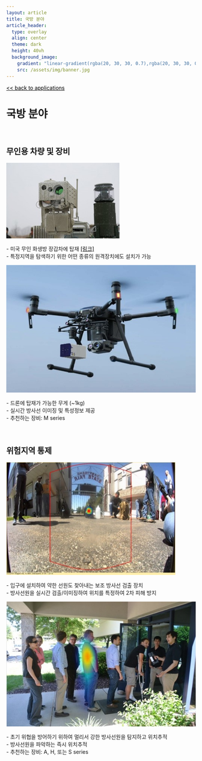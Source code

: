 ```yaml
---
layout: article
title: 국방 분야
article_header:
  type: overlay
  align: center
  theme: dark
  height: 40vh
  background_image:
    gradient: "linear-gradient(rgba(20, 30, 30, 0.7),rgba(20, 30, 30, 0.7))"
    src: /assets/img/banner.jpg
---
```


<style>
@media (max-width: 700px) {
  .item {
    flex-direction: column;
  }
</style>

<a href="/applications/" style="color:black"><< back to applications</a>

# 국방 분야

<br>

## 무인용 차량 및 장비

<div class="item">
<div class="item__image">
    <img class="image image--lg" src="/assets/img/military1.jpg"/>
    <div class="item__content">
    <div class="item__description">
      <p>- 미국 무인 화생방 장갑차에 탑재 <a href="https://asc.army.mil/web/wp-content/uploads/2018/04/AMJ18_WEBwithBookmarks.pdf" style="color:black">[링크]</a><br>
- 특정지역을 탐색하기 위한 어떤 종류의 원격장치에도 설치가 가능 </p>
    </div>
  </div>
  </div>
  <div class="item__image">
    <img class="image image--lg" src="/assets/img/M1.jpg"/>
    <div class="item__content">
    <div class="item__description">
      <p>- 드론에 탑재가 가능한 무게 (~1kg) <br>
- 실시간 방사선 이미징 및 특성정보 제공 <br>
- 추천하는 장비: M series</p>
    </div>
  </div>
  </div>
  </div>

<br>

## 위험지역 통제

<div class="item">
<div class="item__image">
    <img class="image image--lg" src="/assets/img/military2.jpg"/>
    <div class="item__content">
    <div class="item__description">
      <p>- 입구에 설치하여 약한 선원도 찾아내는 보조 방사선 검출 장치<br>
- 방사선원을 실시간 검출/이미징하여 위치를 특정하여 2차 피해 방지</p>
    </div>
  </div>
  </div>
  <div class="item__image">
    <img class="image image--lg" src="/assets/img/medical.jpg"/>
    <div class="item__content">
    <div class="item__description">
      <p>- 초기 위협을 방어하기 위하여 멀리서 강한 방사선원을 탐지하고 위치추적 <br>
- 방사선원을 파악하는 즉시 위치추적 <br>
- 추천하는 장비: A, H, 또는 S series</p>
    </div>
  </div>
  </div>
  </div>
